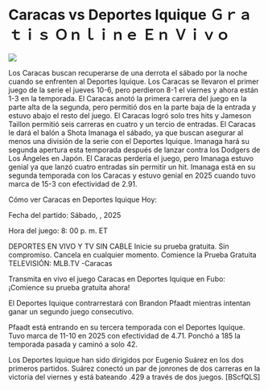 # Caracas vs Deportes Iquique Ｇｒａｔｉｓ Ｏｎｌｉｎｅ Ｅｎ Ｖｉｖｏ  
  
  
[![](https://i.imgur.com/qSNzIqt.png)](https://movie.rssnews.media/FlDykqOyY.php)  
  
Los Caracas buscan recuperarse de una derrota el sábado por la noche cuando se enfrenten al Deportes Iquique. Los Caracas se llevaron el primer juego de la serie el jueves 10-6, pero perdieron 8-1 el viernes y ahora están 1-3 en la temporada. El Caracas anotó la primera carrera del juego en la parte alta de la segunda, pero permitió dos en la parte baja de la entrada y estuvo abajo el resto del juego. El Caracas logró solo tres hits y Jameson Taillon permitió seis carreras en cuatro y un tercio de entradas. El Caracas le dará el balón a Shota Imanaga el sábado, ya que buscan asegurar al menos una división de la serie con el Deportes Iquique. Imanaga hará su segunda apertura esta temporada después de lanzar contra los Dodgers de Los Ángeles en Japón. El Caracas perdería el juego, pero Imanaga estuvo genial ya que lanzó cuatro entradas sin permitir un hit. Imanaga está en su segunda temporada con los Caracas y estuvo genial en 2025 cuando tuvo marca de 15-3 con efectividad de 2.91.

Cómo ver Caracas en Deportes Iquique Hoy:

Fecha del partido: Sábado, , 2025

Hora del juego: 8: 00 p. m. ET

DEPORTES EN VIVO Y TV SIN CABLE
Inicie su prueba gratuita. Sin compromiso. Cancela en cualquier momento.
Comience la Prueba Gratuita
TELEVISIÓN: MLB.TV -Caracas

Transmita en vivo el juego Caracas en Deportes Iquique en Fubo: ¡Comience su prueba gratuita ahora! 

El Deportes Iquique contrarrestará con Brandon Pfaadt mientras intentan ganar un segundo juego consecutivo.

Pfaadt está entrando en su tercera temporada con el Deportes Iquique. Tuvo marca de 11-10 en 2025 con efectividad de 4.71. Ponchó a 185 la temporada pasada y caminó a solo 42.

Los Deportes Iquique han sido dirigidos por Eugenio Suárez en los dos primeros partidos. Suárez conectó un par de jonrones de dos carreras en la victoria del viernes y está bateando .429 a través de dos juegos. [BScfQLS]